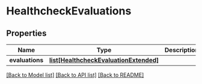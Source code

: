 # HealthcheckEvaluations

## Properties
Name | Type | Description | Notes
------------ | ------------- | ------------- | -------------
**evaluations** | [**list[HealthcheckEvaluationExtended]**](HealthcheckEvaluationExtended.md) |  | [optional] 

[[Back to Model list]](../README.md#documentation-for-models) [[Back to API list]](../README.md#documentation-for-api-endpoints) [[Back to README]](../README.md)


